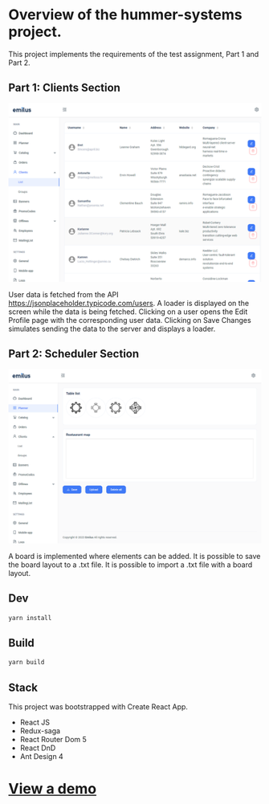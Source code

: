 # Overview of the hummer-systems project.

This project implements the requirements of the test assignment, Part 1 and Part 2.
## Part 1: Clients Section
![ScreenShot61](/screenshots/Screenshot_61.png)

User data is fetched from the API https://jsonplaceholder.typicode.com/users.
A loader is displayed on the screen while the data is being fetched.
Clicking on a user opens the Edit Profile page with the corresponding user data.
Clicking on Save Changes simulates sending the data to the server and displays a loader.
## Part 2: Scheduler Section
![ScreenShot62](/screenshots/Screenshot_62.png)

A board is implemented where elements can be added.
It is possible to save the board layout to a .txt file.
It is possible to import a .txt file with a board layout.
## Dev
```bash
yarn install
```
## Build
```bash
yarn build
```

## Stack

This project was bootstrapped with Create React App.
* React JS
* Redux-saga
* React Router Dom 5
* React DnD
* Ant Design 4
# [View a demo](https://hummer-systems.web.app)